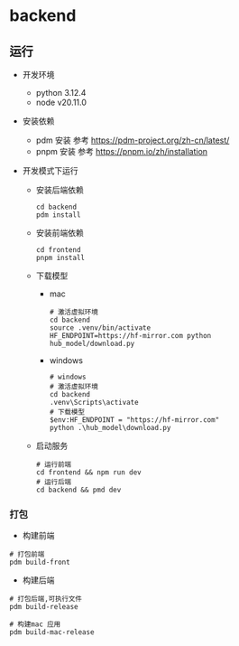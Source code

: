 # backend

## 运行

- 开发环境
  - python 3.12.4
  - node v20.11.0

- 安装依赖
  - pdm 安装 参考 <https://pdm-project.org/zh-cn/latest/>
  - pnpm 安装 参考 <https://pnpm.io/zh/installation>

- 开发模式下运行
  - 安装后端依赖

    ```shell
    cd backend
    pdm install
    ```

  - 安装前端依赖

    ```shell
    cd frontend
    pnpm install
    ```

  - 下载模型
  
    - mac

      ```shell
      # 激活虚拟环境
      cd backend
      source .venv/bin/activate
      HF_ENDPOINT=https://hf-mirror.com python hub_model/download.py
      ```

    - windows

      ```shell
      # windows
      # 激活虚拟环境
      cd backend
      .venv\Scripts\activate
      # 下载模型
      $env:HF_ENDPOINT = "https://hf-mirror.com"
      python .\hub_model\download.py
      ```

  - 启动服务

    ```shell
    # 运行前端
    cd frontend && npm run dev
    # 运行后端
    cd backend && pmd dev
    ```

### 打包

- 构建前端

```shell
# 打包前端
pdm build-front
```

- 构建后端

```shell
# 打包后端,可执行文件
pdm build-release

# 构建mac 应用
pdm build-mac-release
```
